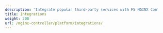 ```yaml
---
description: 'Integrate popular third-party services with F5 NGINX Controller. '
title: Integrations
weight: 200
url: /nginx-controller/platform/integrations/
---
```


